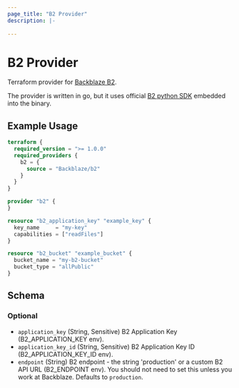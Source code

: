 ```yaml
---
page_title: "B2 Provider"
description: |-
  
---
```

# B2 Provider

Terraform provider for [Backblaze B2](https://www.backblaze.com/b2/).

The provider is written in go, but it uses official [B2 python SDK](https://github.com/Backblaze/b2-sdk-python) embedded into the binary.

## Example Usage
```terraform
terraform {
  required_version = ">= 1.0.0"
  required_providers {
    b2 = {
      source = "Backblaze/b2"
    }
  }
}

provider "b2" {
}

resource "b2_application_key" "example_key" {
  key_name     = "my-key"
  capabilities = ["readFiles"]
}

resource "b2_bucket" "example_bucket" {
  bucket_name = "my-b2-bucket"
  bucket_type = "allPublic"
}
```

<!-- schema generated by tfplugindocs -->
## Schema

### Optional

- `application_key` (String, Sensitive) B2 Application Key (B2_APPLICATION_KEY env).
- `application_key_id` (String, Sensitive) B2 Application Key ID (B2_APPLICATION_KEY_ID env).
- `endpoint` (String) B2 endpoint - the string 'production' or a custom B2 API URL (B2_ENDPOINT env). You should not need to set this unless you work at Backblaze. Defaults to `production`.
